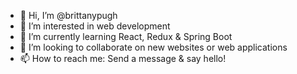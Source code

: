 - 👋 Hi, I’m @brittanypugh
- 👀 I’m interested in web development
- 🌱 I’m currently learning React, Redux & Spring Boot
- 💞️ I’m looking to collaborate on new websites or web applications
- 📫 How to reach me: Send a message & say hello!

<!---
brittanypugh/brittanypugh is a ✨ special ✨ repository because its `README.md` (this file) appears on your GitHub profile.
You can click the Preview link to take a look at your changes.
--->
